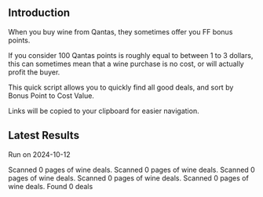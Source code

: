 ## Introduction

When you buy wine from Qantas, they sometimes offer you FF bonus points. 

If you consider 100 Qantas points is roughly equal to between 1 to 3 dollars, this can sometimes mean that a wine purchase is no cost, or will actually profit the buyer.

This quick script allows you to quickly find all good deals, and sort by Bonus Point to Cost Value.

Links will be copied to your clipboard for easier navigation.

## Latest Results

Run on 2024-10-12

Scanned 0 pages of wine deals.
Scanned 0 pages of wine deals.
Scanned 0 pages of wine deals.
Scanned 0 pages of wine deals.
Scanned 0 pages of wine deals.
Found 0 deals


